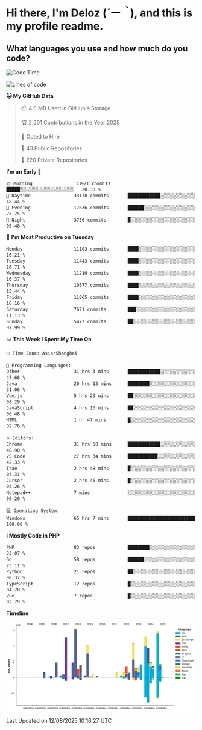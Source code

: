 # **Hi there, I'm Deloz (*´ー｀*), and this is my profile readme.**

## **What languages you use and how much do you code?**

<!--START_SECTION:waka-->
![Code Time](http://img.shields.io/badge/Code%20Time-7%2C121%20hrs%2058%20mins-blue)

![Lines of code](https://img.shields.io/badge/From%20Hello%20World%20I%27ve%20Written-56.3%20million%20lines%20of%20code-blue)

**🐱 My GitHub Data** 

> 📦 4.0 MB Used in GitHub's Storage 
 > 
> 🏆 2,201 Contributions in the Year 2025
 > 
> 💼 Opted to Hire
 > 
> 📜 43 Public Repositories 
 > 
> 🔑 220 Private Repositories 
 > 
**I'm an Early 🐤** 

```text
🌞 Morning                13921 commits       █████░░░░░░░░░░░░░░░░░░░░   20.33 % 
🌆 Daytime                33178 commits       ████████████░░░░░░░░░░░░░   48.44 % 
🌃 Evening                17636 commits       ██████░░░░░░░░░░░░░░░░░░░   25.75 % 
🌙 Night                  3756 commits        █░░░░░░░░░░░░░░░░░░░░░░░░   05.48 % 
```
📅 **I'm Most Productive on Tuesday** 

```text
Monday                   11103 commits       ████░░░░░░░░░░░░░░░░░░░░░   16.21 % 
Tuesday                  11443 commits       ████░░░░░░░░░░░░░░░░░░░░░   16.71 % 
Wednesday                11210 commits       ████░░░░░░░░░░░░░░░░░░░░░   16.37 % 
Thursday                 10577 commits       ████░░░░░░░░░░░░░░░░░░░░░   15.44 % 
Friday                   11065 commits       ████░░░░░░░░░░░░░░░░░░░░░   16.16 % 
Saturday                 7621 commits        ███░░░░░░░░░░░░░░░░░░░░░░   11.13 % 
Sunday                   5472 commits        ██░░░░░░░░░░░░░░░░░░░░░░░   07.99 % 
```


📊 **This Week I Spent My Time On** 

```text
🕑︎ Time Zone: Asia/Shanghai

💬 Programming Languages: 
Other                    31 hrs 3 mins       ████████████░░░░░░░░░░░░░   47.68 % 
Java                     20 hrs 13 mins      ████████░░░░░░░░░░░░░░░░░   31.06 % 
Vue.js                   5 hrs 23 mins       ██░░░░░░░░░░░░░░░░░░░░░░░   08.29 % 
JavaScript               4 hrs 13 mins       ██░░░░░░░░░░░░░░░░░░░░░░░   06.48 % 
HTML                     1 hr 47 mins        █░░░░░░░░░░░░░░░░░░░░░░░░   02.76 % 

🔥 Editors: 
Chrome                   31 hrs 50 mins      ████████████░░░░░░░░░░░░░   48.90 % 
VS Code                  27 hrs 34 mins      ███████████░░░░░░░░░░░░░░   42.33 % 
Trae                     2 hrs 48 mins       █░░░░░░░░░░░░░░░░░░░░░░░░   04.31 % 
Cursor                   2 hrs 46 mins       █░░░░░░░░░░░░░░░░░░░░░░░░   04.26 % 
Notepad++                7 mins              ░░░░░░░░░░░░░░░░░░░░░░░░░   00.20 % 

💻 Operating System: 
Windows                  65 hrs 7 mins       █████████████████████████   100.00 % 
```

**I Mostly Code in PHP** 

```text
PHP                      83 repos            ████████░░░░░░░░░░░░░░░░░   33.07 % 
Go                       58 repos            ██████░░░░░░░░░░░░░░░░░░░   23.11 % 
Python                   21 repos            ██░░░░░░░░░░░░░░░░░░░░░░░   08.37 % 
TypeScript               12 repos            █░░░░░░░░░░░░░░░░░░░░░░░░   04.78 % 
Vue                      7 repos             █░░░░░░░░░░░░░░░░░░░░░░░░   02.79 % 
```



**Timeline**

![Lines of Code chart](https://raw.githubusercontent.com/deloz/deloz/main/assets/bar_graph.png)


 Last Updated on 12/08/2025 10:16:27 UTC
<!--END_SECTION:waka-->
